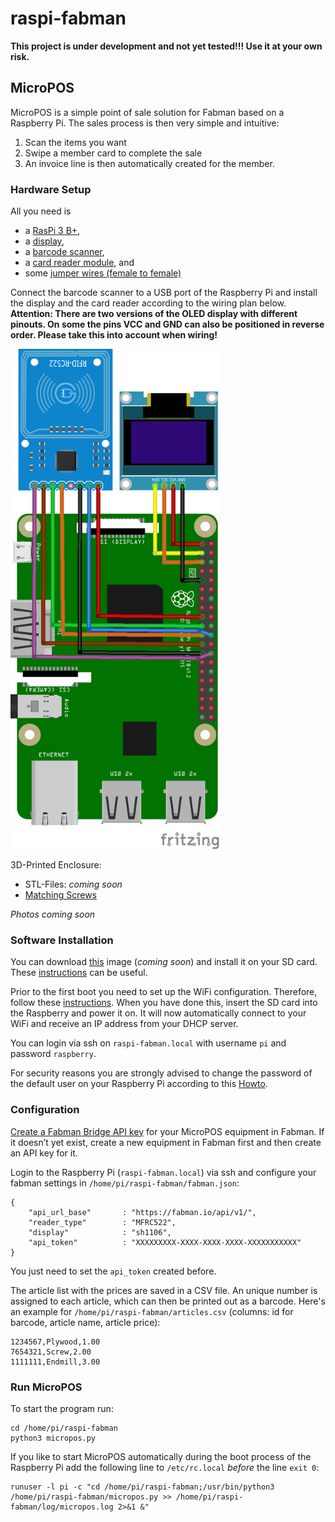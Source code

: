 # raspi-fabman

**This project is under development and not yet tested!!! Use it at your own risk.**

## MicroPOS

MicroPOS is a simple point of sale solution for Fabman based on a Raspberry Pi. The sales process is then very simple and intuitive:
1. Scan the items you want
2. Swipe a member card to complete the sale
3. An invoice line is then automatically created for the member.

### Hardware Setup

All you need is 
- a [RasPi 3 B+](https://www.amazon.de/UCreate-Raspberry-Pi-Desktop-Starter/dp/B07BNPZVR7), 
- a [display](https://www.amazon.de/AZDelivery-Display-Arduino-Raspberry-Gratis/dp/B078J78R45), 
- a [barcode scanner](https://www.amazon.de/NETUM-Barcodescanner-Bar-code-USB-Kabel-USB-Anschluss/dp/B01M73VPXI), 
- a [card reader module](https://www.amazon.de/RFID-Arduino-deutscher-Anleitung-RFID-Schl%C3%BCsselanh%C3%A4nger/dp/B00L6Z14T4), and
- some [jumper wires (female to female)](https://www.amazon.de/AZDelivery-Jumper-Arduino-Raspberry-Breadboard/dp/B07KYHBVR7)

Connect the barcode scanner to a USB port of the Raspberry Pi and install the display and the card reader according to the wiring plan below. **Attention: There are two versions of the OLED display with different pinouts. On some the pins VCC and GND can also be positioned in reverse order. Please take this into account when wiring!**

<img src="https://github.com/HappylabWien/raspi-fabman/blob/master/MicroPosWiring.PNG" height="800" />

3D-Printed Enclosure:
- STL-Files: *coming soon*
- [Matching Screws](https://minischrauben.com/blech-holzschrauben-bund-linsenkopf--46175.html)

*Photos coming soon*

### Software Installation

You can download [this]() image (*coming soon*) and install it on your SD card. These [instructions](https://www.raspberrypi.org/documentation/installation/installing-images/) can be useful.

Prior to the first boot you need to set up the WiFi configuration. Therefore, follow these [instructions](https://www.raspberrypi.org/documentation/configuration/wireless/headless.md). When you have done this, insert the SD card into the Raspberry and power it on. It will now automatically connect to your WiFi and receive an IP address from your DHCP server. 

You can login via ssh on `raspi-fabman.local` with username `pi` and password `raspberry`.

For security reasons you are strongly advised to change the password of the default user on your Raspberry Pi according to this [Howto](https://www.theurbanpenguin.com/raspberry-pi-changing-the-default-users-password-and-creating-addtional-accounts/).

### Configuration

[Create a Fabman Bridge API key](https://help.fabman.io/article/32-create-a-bridge-api-key) for your MicroPOS equipment in Fabman. If it doesn’t yet exist, create a new equipment in Fabman first and then create an API key for it. 

Login to the Raspberry Pi (`raspi-fabman.local`) via ssh and configure your fabman settings in `/home/pi/raspi-fabman/fabman.json`:
```
{
	"api_url_base"       : "https://fabman.io/api/v1/",
	"reader_type"        : "MFRC522",
	"display"            : "sh1106",
	"api_token"          : "XXXXXXXXX-XXXX-XXXX-XXXX-XXXXXXXXXXX"
}
```
You just need to set the `api_token` created before.

The article list with the prices are saved in a CSV file. An unique number is assigned to each article, which can then be printed out as a barcode. Here's an example for `/home/pi/raspi-fabman/articles.csv` (columns: id for barcode, article name, article price):
```
1234567,Plywood,1.00
7654321,Screw,2.00
1111111,Endmill,3.00
```

### Run MicroPOS

To start the program run:
```
cd /home/pi/raspi-fabman
python3 micropos.py
```

If you like to start MicroPOS automatically during the boot process of the Raspberry Pi add the following line to `/etc/rc.local` *before* the line `exit 0`:
```
runuser -l pi -c "cd /home/pi/raspi-fabman;/usr/bin/python3 /home/pi/raspi-fabman/micropos.py >> /home/pi/raspi-fabman/log/micropos.log 2>&1 &"
```

